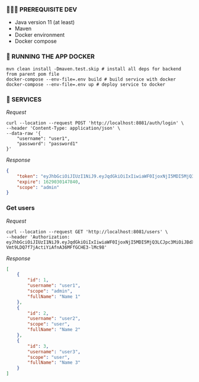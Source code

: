 ### 🤷🏼‍♂️ PREREQUISITE DEV

- Java version 11 (at least)
- Maven
- Docker environment
- Docker compose

### 🐳 RUNNING THE APP DOCKER

```shell
mvn clean install -Dmaven.test.skip # install all deps for backend from parent pom file
docker-compose --env-file=.env build # build service with docker
docker-compose --env-file=.env up # deploy service to docker
```

### 🚚 SERVICES
*Request*
```shell
curl --location --request POST 'http://localhost:8081/auth/login' \
--header 'Content-Type: application/json' \
--data-raw '{
    "username": "user1",
    "password": "password1"
}'
```
*Response*
```json
{
    "token": "eyJhbGciOiJIUzI1NiJ9.eyJqdGkiOiIxIiwiaWF0IjoxNjI5MDI5MjQ3LCJpc3MiOiJBdXRoU2VydmljZSIsImV4cCI6MTYyOTAzMDE0N30.elcks-Vmt9LDQ7f7jActiYiAfnA36MFfGCHE3-lMc98",
    "expire": 1629030147840,
    "scope": "admin"
}
```

### Get users
*Request*
```shell
curl --location --request GET 'http://localhost:8081/users' \
--header 'Authorization:  eyJhbGciOiJIUzI1NiJ9.eyJqdGkiOiIxIiwiaWF0IjoxNjI5MDI5MjQ3LCJpc3MiOiJBdXRoU2VydmljZSIsImV4cCI6MTYyOTAzMDE0N30.elcks-Vmt9LDQ7f7jActiYiAfnA36MFfGCHE3-lMc98'
```
*Response*
```json
[
    {
        "id": 1,
        "username": "user1",
        "scope": "admin",
        "fullName": "Name 1"
    },
    {
        "id": 2,
        "username": "user2",
        "scope": "user",
        "fullName": "Name 2"
    },
    {
        "id": 3,
        "username": "user3",
        "scope": "user",
        "fullName": "Name 3"
    }
]
```

